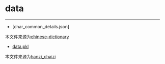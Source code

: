 # data
----

* [char_common_details.json]

本文件来源为[chinese-dictionary](https://github.com/mapull/chinese-dictionary/tree/main)


* [data.pkl](data.pkl)

本文件来源为[hanzi_chaizi](https://github.com/howl-anderson/hanzi_chaizi)